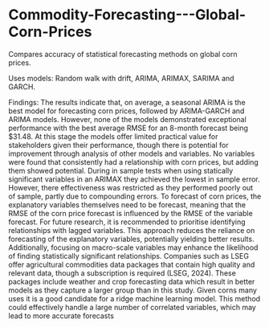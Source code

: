 # Commodity-Forecasting---Global-Corn-Prices
Compares accuracy of statistical forecasting methods on global corn prices.


Uses models: Random walk with drift, ARIMA, ARIMAX, SARIMA and GARCH.


Findings:
The results indicate that, on average, a seasonal ARIMA is the best model for forecasting corn prices, followed by ARIMA-GARCH and ARIMA models. However, none of the models demonstrated exceptional performance with the best average RMSE for an 8-month forecast being $31.48. At this stage the models offer limited practical value for stakeholders given their performance, though there is potential for improvement through analysis of other models and variables.
No variables were found that consistently had a relationship with corn prices, but adding them showed potential. During in sample tests when using statically significant variables in an ARIMAX they achieved the lowest in sample error. However, there effectiveness was restricted as they performed poorly out of sample, partly due to compounding errors. To forecast of corn prices, the explanatory variables themselves need to be forecast, meaning that the RMSE of the corn price forecast is influenced by the RMSE of the variable forecast. 
For future research, it is recommended to prioritise identifying relationships with lagged variables. This approach reduces the reliance on forecasting of the explanatory variables, potentially yielding better results. Additionally, focusing on macro-scale variables may enhance the likelihood of finding statistically significant relationships. Companies such as LSEG offer agricultural commodities data packages that contain high quality and relevant data, though a subscription is required (LSEG, 2024). These packages include weather and crop forecasting data which result in better models as they capture a larger group than in this study. Given corns many uses it is a good candidate for a ridge machine learning model. This method could effectively handle a large number of correlated variables, which may lead to more accurate forecasts

